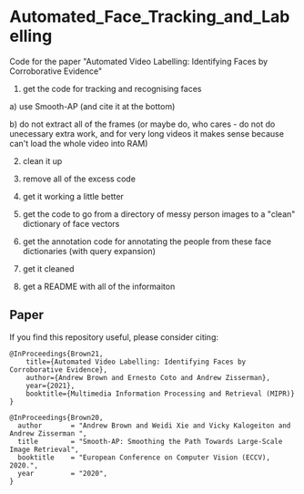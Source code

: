 # Automated_Face_Tracking_and_Labelling
Code for the paper "Automated Video Labelling: Identifying Faces by Corroborative Evidence"

1) get the code for tracking and recognising faces 

a) use Smooth-AP (and cite it at the bottom)

b) do not extract all of the frames (or maybe do, who cares - do not do unecessary extra work, and for very long videos it makes sense because can't load the whole video into RAM)

2) clean it up 

3) remove all of the excess code 

4) get it working a little better

5) get the code to go from a directory of messy person images to a "clean" dictionary of face vectors 

6) get the annotation code for annotating the people from these face dictionaries (with query expansion)

7) get it cleaned

8) get a README with all of the informaiton

## Paper

If you find this repository useful, please consider citing:

```
@InProceedings{Brown21,
    title={Automated Video Labelling: Identifying Faces by Corroborative Evidence},
    author={Andrew Brown and Ernesto Coto and Andrew Zisserman},
    year={2021},
    booktitle={Multimedia Information Processing and Retrieval (MIPR)}
}

@InProceedings{Brown20,
  author       = "Andrew Brown and Weidi Xie and Vicky Kalogeiton and Andrew Zisserman ",
  title        = "Smooth-AP: Smoothing the Path Towards Large-Scale Image Retrieval",
  booktitle    = "European Conference on Computer Vision (ECCV), 2020.",
  year         = "2020",
}
```
